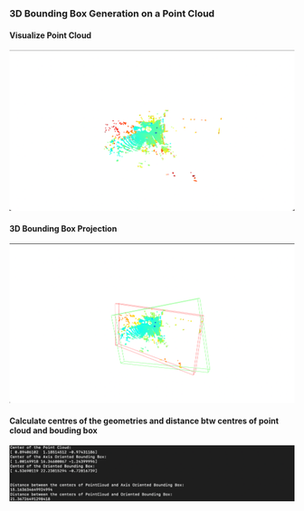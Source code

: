 ### 3D Bounding Box Generation on a Point Cloud 


#### Visualize Point Cloud 

![diagram](./assets/img1.png)


#### 3D Bounding Box Projection

![diagram](./assets/img2.png)


#### Calculate centres of the geometries and distance btw centres of point cloud and bouding box

![diagram](./assets/img3.png)